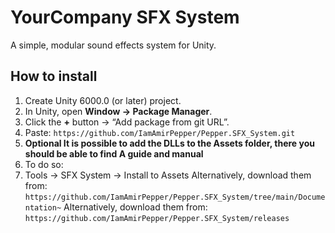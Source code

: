 # YourCompany SFX System

A simple, modular sound effects system for Unity.

## How to install
1. Create Unity 6000.0 (or later) project.
2. In Unity, open **Window → Package Manager**.
3. Click the **+** button → “Add package from git URL”.
4. Paste: `https://github.com/IamAmirPepper/Pepper.SFX_System.git`
5. **Optional It is possible to add the DLLs to the Assets folder, there you should be able to find A guide and manual**
6. To do so:
7. Tools -> SFX System -> Install to Assets
   Alternatively, download them from: `https://github.com/IamAmirPepper/Pepper.SFX_System/tree/main/Documentation~`
   Alternatively, download them from: `https://github.com/IamAmirPepper/Pepper.SFX_System/releases`
      
